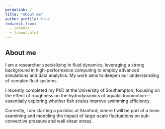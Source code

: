 ```yaml
---
permalink: /
title: "About me"
author_profile: true
redirect_from: 
  - /about/
  - /about.html
---
```

## About me

I am a researcher specializing in fluid dynamics, leveraging a strong background in high-performance computing to employ advanced simulations and data analytics. My work aims to deepen our understanding of complex fluid systems.

I recently completed my PhD at the University of Southampton, focusing on the effect of roughness on the hydrodynamics of aquatic locomotion—essentially exploring whether fish scales improve swimming efficiency.

Currently, I am starting a postdoc at Stanford, where I will be part of a team examining and modeling the impact of large-scale fluctuations on sub-convective pressure and wall shear stress.